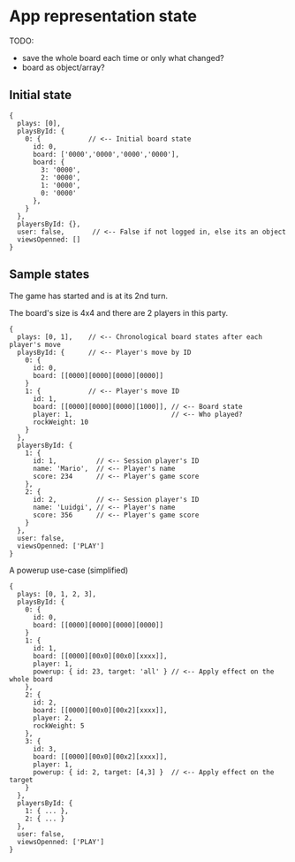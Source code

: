 App representation state
========================

TODO:
* save the whole board each time or only what changed?
* board as object/array?

## Initial state
```
{
  plays: [0],
  playsById: {
    0: {            // <-- Initial board state
      id: 0,
      board: ['0000','0000','0000','0000'],
      board: {
        3: '0000',
        2: '0000',
        1: '0000',
        0: '0000'
      },
    }
  },
  playersById: {},
  user: false,       // <-- False if not logged in, else its an object
  viewsOpenned: []
}
```

## Sample states

The game has started and is at its 2nd turn.

The board's size is 4x4 and there are 2 players in this party.

```
{
  plays: [0, 1],    // <-- Chronological board states after each player's move
  playsById: {      // <-- Player's move by ID
    0: {
      id: 0,
      board: [[0000][0000][0000][0000]]
    }
    1: {            // <-- Player's move ID
      id: 1,
      board: [[0000][0000][0000][1000]], // <-- Board state
      player: 1,                         // <-- Who played?
      rockWeight: 10
    }
  },
  playersById: {
    1: {
      id: 1,          // <-- Session player's ID
      name: 'Mario',  // <-- Player's name
      score: 234      // <-- Player's game score
    },
    2: {
      id: 2,          // <-- Session player's ID
      name: 'Luidgi', // <-- Player's name
      score: 356      // <-- Player's game score
    }
  },
  user: false,
  viewsOpenned: ['PLAY']
}
```

A powerup use-case (simplified)
```
{
  plays: [0, 1, 2, 3],
  playsById: {
    0: {
      id: 0,
      board: [[0000][0000][0000][0000]]
    }
    1: {
      id: 1,
      board: [[0000][00x0][00x0][xxxx]],
      player: 1,
      powerup: { id: 23, target: 'all' } // <-- Apply effect on the whole board
    },
    2: {
      id: 2,
      board: [[0000][00x0][00x2][xxxx]],
      player: 2,
      rockWeight: 5
    },
    3: {
      id: 3,
      board: [[0000][00x0][00x2][xxxx]],
      player: 1,
      powerup: { id: 2, target: [4,3] }  // <-- Apply effect on the target
    }
  },
  playersById: {
    1: { ... },
    2: { ... }
  },
  user: false,
  viewsOpenned: ['PLAY']
}
```
